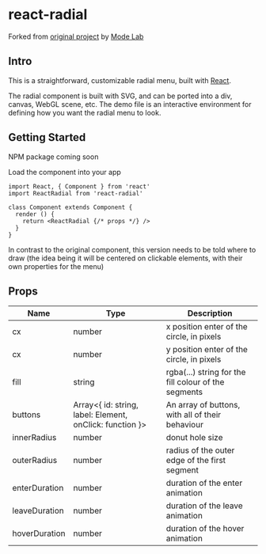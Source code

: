 # react-radial

Forked from [original project](https://github.com/modelab/react-radial) by [Mode Lab](https://modelab.is)

## Intro

This is a straightforward, customizable radial menu, built with [React](https://facebook.github.io/react/).

The radial component is built with SVG, and can be ported into a div, canvas, WebGL scene, etc. The demo file is an interactive environment for defining how you want the radial menu to look.

## Getting Started

NPM package coming soon

Load the component into your app
```
import React, { Component } from 'react'
import ReactRadial from 'react-radial'

class Component extends Component {
  render () {
    return <ReactRadial {/* props */} />
  }
}
```

In contrast to the original component, this version needs to be told where to draw (the idea being it will be centered on clickable elements, with their own properties for the menu)

## Props

| Name          | Type                                                     | Description                                          |
| ------------- | -------------------------------------------------------- | ---------------------------------------------------- |
| cx            | number                                                   | x position enter of the circle, in pixels            |
| cx            | number                                                   | y position enter of the circle, in pixels            |
| fill          | string                                                   | rgba(...) string for the fill colour of the segments |
| buttons       | Array<{ id: string, label: Element, onClick: function }> | An array of buttons, with all of their behaviour     |
| innerRadius   | number                                                   | donut hole size                                      |
| outerRadius   | number                                                   | radius of the outer edge of the first segment        |
| enterDuration | number                                                   | duration of the enter animation                      |
| leaveDuration | number                                                   | duration of the leave animation                      |
| hoverDuration | number                                                   | duration of the hover animation                      |
